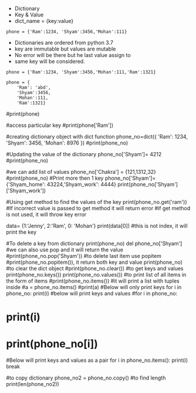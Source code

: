 - Dictionary
- Key & Value
- dict_name = {key:value}
```
phone = {'Ram':1234, 'Shyam':3456,'Mohan':111}
```
- Dictionaries are ordered from python 3.7
- key are immutable but values are mutable
- No error will be there but he last value assign to
- same key will be considered.
```
phone = {'Ram':1234, 'Shyam':3456,'Mohan':111,'Ram':1321}

phone = {
    'Ram': 'abd',
    'Shyam':3456,
    'Mohan':111,
    'Ram':1321}
```
#print(phone)

#access particular key
#print(phone['Ram'])

#creating dictionary object with dict function
phone_no=dict({
    'Ram': 1234,
    'Shyam': 3456,
    'Mohan': 8976
})
#print(phone_no)

#Updating the value of the dictionary
phone_no['Shyam']= 4212
#print(phone_no)

#we can add list of values
phone_no['Chakra'] = {121,1312,32}
#print(phone_no)
#Print more then 1 key
phone_no['Shyam']={'Shyam_home': 43224,'Shyam_work': 4444}
print(phone_no['Shyam']['Shyam_work'])

#Using get method to find the values of the key
print(phone_no.get('ram'))
#If incorrect value is passed to get method it will return error
#if get method is not used, it will throw key error

data= {1:'Jenny',
       2:'Ram',
       0: 'Mohan'}
print(data[0]) #this is not index, it will print the key

#To delete a key from dictionary
print(phone_no)
del phone_no['Shyam']
#we can also use pop and it will return the value
#print(phone_no.pop('Shyam'))
#to delete last item use popitem
#print(phone_no.popitem()), it return both key and value
print(phone_no)
#to clear the dict object
#print(phone_no.clear())
#to get keys and values
print(phone_no.keys())
print(phone_no.values())
#to print list of all items in the form of items
#print(phone_no.items())
#it will print a list with tuples inside
#a = phone_no.items()
#print(a)
#Below will only print keys
for i in phone_no:
    print(i)
#below will print keys and values
#for i in phone_no:
#    print(i)
#    print(phone_no[i])

#Below will print keys and values as a pair
for i in phone_no.items():
    print(i)
    break

#to copy dictionary
phone_no2 = phone_no.copy()
#to find length
print(len(phone_no2))
```

